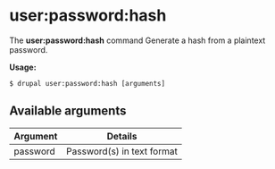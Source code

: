 # user:password:hash
The **user:password:hash** command Generate a hash from a plaintext password.

**Usage:**
```
$ drupal user:password:hash [arguments] 
```


## Available arguments
Argument | Details
---------|-------------
password | Password(s) in text format
